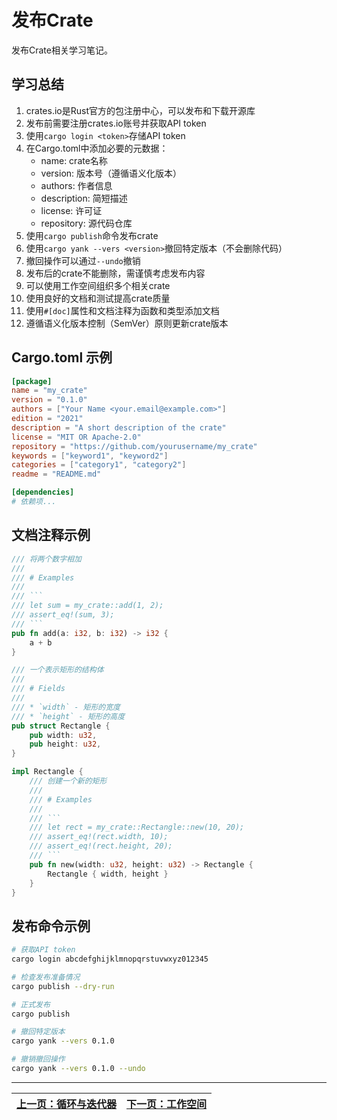 # 发布Crate

发布Crate相关学习笔记。

## 学习总结

1. crates.io是Rust官方的包注册中心，可以发布和下载开源库
2. 发布前需要注册crates.io账号并获取API token
3. 使用`cargo login <token>`存储API token
4. 在Cargo.toml中添加必要的元数据：
   - name: crate名称
   - version: 版本号（遵循语义化版本）
   - authors: 作者信息
   - description: 简短描述
   - license: 许可证
   - repository: 源代码仓库
5. 使用`cargo publish`命令发布crate
6. 使用`cargo yank --vers <version>`撤回特定版本（不会删除代码）
7. 撤回操作可以通过`--undo`撤销
8. 发布后的crate不能删除，需谨慎考虑发布内容
9. 可以使用工作空间组织多个相关crate
10. 使用良好的文档和测试提高crate质量
11. 使用`#[doc]`属性和文档注释为函数和类型添加文档
12. 遵循语义化版本控制（SemVer）原则更新crate版本

## Cargo.toml 示例

```toml
[package]
name = "my_crate"
version = "0.1.0"
authors = ["Your Name <your.email@example.com>"]
edition = "2021"
description = "A short description of the crate"
license = "MIT OR Apache-2.0"
repository = "https://github.com/yourusername/my_crate"
keywords = ["keyword1", "keyword2"]
categories = ["category1", "category2"]
readme = "README.md"

[dependencies]
# 依赖项...
```

## 文档注释示例

```rust
/// 将两个数字相加
///
/// # Examples
///
/// ```
/// let sum = my_crate::add(1, 2);
/// assert_eq!(sum, 3);
/// ```
pub fn add(a: i32, b: i32) -> i32 {
    a + b
}

/// 一个表示矩形的结构体
///
/// # Fields
///
/// * `width` - 矩形的宽度
/// * `height` - 矩形的高度
pub struct Rectangle {
    pub width: u32,
    pub height: u32,
}

impl Rectangle {
    /// 创建一个新的矩形
    ///
    /// # Examples
    ///
    /// ```
    /// let rect = my_crate::Rectangle::new(10, 20);
    /// assert_eq!(rect.width, 10);
    /// assert_eq!(rect.height, 20);
    /// ```
    pub fn new(width: u32, height: u32) -> Rectangle {
        Rectangle { width, height }
    }
}
```

## 发布命令示例

```bash
# 获取API token
cargo login abcdefghijklmnopqrstuvwxyz012345

# 检查发布准备情况
cargo publish --dry-run

# 正式发布
cargo publish

# 撤回特定版本
cargo yank --vers 0.1.0

# 撤销撤回操作
cargo yank --vers 0.1.0 --undo
```

---

| [上一页：循环与迭代器](../31_loop_vs_iterator/31_loop_vs_iterator.md) | [下一页：工作空间](../33_use_workspace/33_use_workspace.md) |
|------------------------|------------------------| 